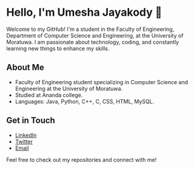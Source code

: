 # Hello, I'm Umesha Jayakody 👋

Welcome to my GitHub! I'm a student in the Faculty of Engineering, Department of Computer Science and Engineering, at the University of Moratuwa. I am passionate about technology, coding, and constantly learning new things to enhance my skills.

## About Me
-  Faculty of Engineering student specializing in Computer Science and Engineering at the University of Moratuwa.
-  Studied at Ananda college.
-  Languages: Java, Python, C++, C, CSS, HTML, MySQL.

## Get in Touch
- [LinkedIn](UmeshaJayakody)
- [Twitter](UmeshaJayakody)
- [Email](Umeshachamodjayakody@gmail.com)


Feel free to check out my repositories and connect with me!

